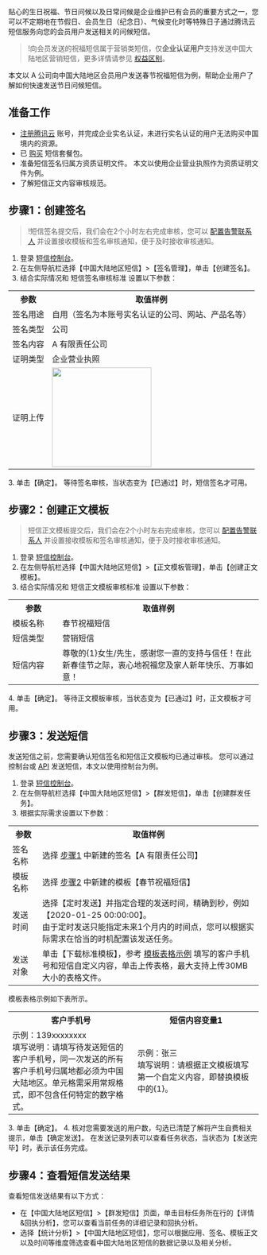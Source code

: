 
贴心的生日祝福、节日问候以及日常问候是企业维护已有会员的重要方式之一，您可以不定期地在节假日、会员生日（纪念日）、气候变化时等特殊日子通过腾讯云短信服务向您的会员用户发送相关的问候短信。
>!向会员发送的祝福短信属于营销类短信，仅**企业认证用户**支持发送中国大陆地区营销短信，更多详情请参见 [权益区别](https://intl.cloud.tencent.com/document/product/382/13444#.E6.9D.83.E7.9B.8A.E5.8C.BA.E5.88.AB)。

本文以 A 公司向中国大陆地区会员用户发送春节祝福短信为例，帮助企业用户了解如何快速发送节日问候短信。

## 准备工作
- [注册腾讯云](https://intl.cloud.tencent.com/document/product/378/17985) 账号，并完成企业实名认证，未进行实名认证的用户无法购买中国境内的资源。
- 已 [购买](https://intl.cloud.tencent.com/document/product/382/35450) 短信套餐包。
- 准备短信签名归属方资质证明文件。
 本文以使用企业营业执照作为资质证明文件为例。
- 了解短信正文内容审核规范。



## 步骤1：创建签名
>!短信签名提交后，我们会在2个小时左右完成审核，您可以 [配置告警联系人](https://intl.cloud.tencent.com/document/product/382/35470) 并设置接收模板和签名审核通知，便于及时接收审核通知。

1. 登录 [短信控制台](https://console.cloud.tencent.com/smsv2)。
2. 在左侧导航栏选择【中国大陆地区短信】>【签名管理】，单击【创建签名】。
3. 结合实际情况和 短信签名审核标准 设置以下参数：
 <table>
     <tr>
         <th>参数</th>  
         <th nowrap="nowrap">取值样例</th>  
     </tr>
	 <tr>      
       <td>签名用途</td>   
	     <td>自用（签名为本账号实名认证的公司、网站、产品名等）</td>   
     </tr> 
	 <tr>      
       <td>签名类型</td>   
	     <td>公司</td>   
     </tr> 
	 <tr>      
       <td>签名内容</td>   
	     <td>A 有限责任公司</td>   
     </tr> 
	 <tr>      
       <td>证明类型</td>   
	     <td>	企业营业执照</td>   
     </tr> 
	 <tr>      
       <td>证明上传</td>   
	<td><img src="https://main.qcloudimg.com/raw/d7547d5ca6c257be994112409cf88a53.jpg" width=200/></td>     
     </tr> 
</table>
3. 单击【确定】。
 等待签名审核，当状态变为【已通过】时，短信签名才可用。


## 步骤2：创建正文模板
>短信正文模板提交后，我们会在2个小时左右完成审核，您可以 [配置告警联系人](https://intl.cloud.tencent.com/document/product/382/35470) 并设置接收模板和签名审核通知，便于及时接收审核通知。

1. 登录 [短信控制台](https://console.cloud.tencent.com/smsv2)。
2. 在左侧导航栏选择【中国大陆地区短信】>【正文模板管理】，单击【创建正文模板】。
3. 结合实际情况和 短信正文模板审核标准 设置以下参数：
 <table>
     <tr>
         <th width="20%">参数</th>  
         <th nowrap="nowrap">取值样例</th>  
     </tr>
	 <tr>      
        <td>模板名称</td>   
	     <td>春节祝福短信</td>   
     </tr> 
	 <tr>      
        <td>短信类型</td>   
	     <td>营销短信</td>   
     </tr> 
	 <tr>      
        <td>短信内容</td>   
	     <td>尊敬的{1}女生/先生，感谢您一直的支持与信任！在此新春佳节之际，衷心地祝福您及家人新年快乐、万事如意！</td>   
     </tr> 
</table>
4. 单击【确定】。
 等待正文模板审核，当状态变为【已通过】时，正文模板才可用。



## 步骤3：发送短信
发送短信之前，您需要确认短信签名和短信正文模板均已通过审核。
您可以通过控制台或 [API](https://intl.cloud.tencent.com/document/product/382/34859) 发送短信，本文以使用控制台为例。

1. 登录 [短信控制台](https://console.cloud.tencent.com/smsv2)。
2. 在左侧导航栏选择【中国大陆地区短信】>【群发短信】，单击【创建群发任务】。
3. 根据实际需求设置以下参数：
 <table>
     <tr>
         <th nowrap="nowrap">参数</th>  
         <th>取值样例</th>  
     </tr>
	 <tr>
	     <td>签名名称</td>   
	     <td>选择 <a href="#Step1">步骤1</a> 中新建的签名【A 有限责任公司】</td>   
     </tr> 
	 <tr>
	     <td>模板名称</td>   
	     <td>选择 <a href="#Step2">步骤2</a> 中新建的模板【春节祝福短信】</td>   
     </tr> 
	 <tr>
	     <td>发送时间</td>   
	     <td>选择【定时发送】并指定合理的发送时间，精确到秒，例如【2020-01-25 00:00:00】。<br>由于定时发送只能指定未来1个月内的时间点，您可以根据实际需求在恰当的时机配置该发送任务。</td>   
     </tr> 
	 <tr>
	     <td>发送对象</td>   
	     <td>单击【下载标准模板】，参考 <a href="#Table2">模板表格示例</a> 填写的客户手机号和短信自定义内容，单击上传表格，最大支持上传30MB大小的表格文件。</td>   
     </tr> 
</table>
 模板表格示例如下表所示。

 <table>
     <tr>
         <th width="50%">客户手机号</th>  
         <th>短信内容变量1</th>
		</tr>
	 <tr>      
      <td>示例：139xxxxxxxx<br>填写说明：请填写待发送短信的客户手机号，同一次发送的所有客户手机号归属地都必须为中国大陆地区。单元格需采用常规格式，即不包含任何特定的数字格式。</td> 
	     <td>示例：张三<br>填写说明：请根据正文模板填写第一个自定义内容，即替换模板中的{1}。</td>
     </tr> 
</table>
3. 单击【确定】。
4. 核对您需要发送的用户数，勾选已清楚了解将产生自费相关提示，单击【确定发送】。
 在发送记录列表可以查看任务状态，当状态为【发送完毕】时，表示该任务完成。

## 步骤4：查看短信发送结果
查看短信发送结果有以下方式：
- 在【中国大陆地区短信】>【群发短信】页面，单击目标任务所在行的【详情&回执分析】，您可以查看当前任务的详细记录和回执分析。
- 选择【统计分析】>【中国大陆地区短信】，您可以根据应用、签名、模板正文以及时间等维度筛选查看中国大陆地区短信的数据记录以及相关分析。
